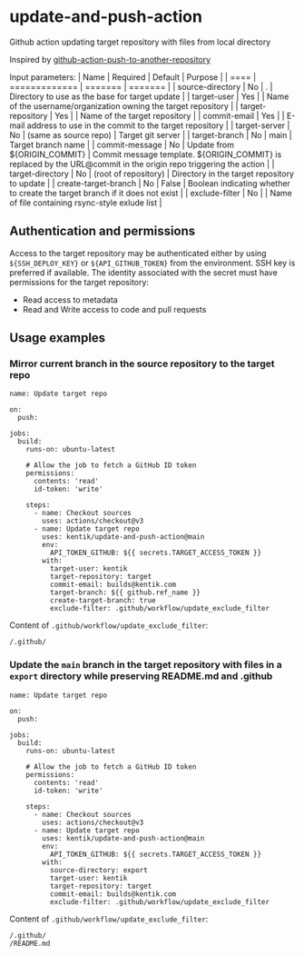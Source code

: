 # update-and-push-action
Github action updating target repository with files from local directory

Inspired by [github-action-push-to-another-repository](https://github.com/cpina/github-action-push-to-another-repository)

Input parameters:
| Name | Required      | Default | Purpose |
| ==== | ============= | ======= | ======= |
| source-directory     | No  | . | Directory to use as the base for target update |
| target-user          | Yes |   | Name of the username/organization owning the target repository |
| target-repository    | Yes |   | Name of the target repository |
| commit-email         | Yes |   | E-mail address to use in the commit to the target repository |
| target-server        | No  | (same as source repo) | Target git server |
| target-branch        | No  | main | Target branch name |
| commit-message       | No  | Update from ${ORIGIN_COMMIT} | Commit message template. ${ORIGIN_COMMIT} is replaced by the URL@commit in the origin repo triggering the action |
| target-directory     | No  | (root of repository) | Directory in the target repository to update |
| create-target-branch | No  | False | Boolean indicating whether to create the target branch if it does not exist |
| exclude-filter       | No  |       | Name of file containing rsync-style exlude list |

## Authentication and permissions

Access to the target repository may be authenticated either by using `${SSH_DEPLOY_KEY}` or `${API_GITHUB_TOKEN}` from the environment.
SSH key is preferred if available. The identity associated with the secret must have permissions for the target repository:
- Read access to metadata
- Read and Write access to code and pull requests

## Usage examples

### Mirror current branch in the source repository to the target repo

```
name: Update target repo

on:
  push:

jobs:
  build:
    runs-on: ubuntu-latest

    # Allow the job to fetch a GitHub ID token
    permissions:
      contents: 'read'
      id-token: 'write'

    steps:
      - name: Checkout sources
        uses: actions/checkout@v3
      - name: Update target repo
        uses: kentik/update-and-push-action@main
        env:
          API_TOKEN_GITHUB: ${{ secrets.TARGET_ACCESS_TOKEN }}
        with:
          target-user: kentik
          target-repository: target
          commit-email: builds@kentik.com
          target-branch: ${{ github.ref_name }}
          create-target-branch: true
          exclude-filter: .github/workflow/update_exclude_filter
```
Content of `.github/workflow/update_exclude_filter`:
```
/.github/
```

### Update the `main` branch in the target repository with files in a `export` directory while preserving README.md and .github
```
name: Update target repo

on:
  push:

jobs:
  build:
    runs-on: ubuntu-latest

    # Allow the job to fetch a GitHub ID token
    permissions:
      contents: 'read'
      id-token: 'write'

    steps:
      - name: Checkout sources
        uses: actions/checkout@v3
      - name: Update target repo
        uses: kentik/update-and-push-action@main
        env:
          API_TOKEN_GITHUB: ${{ secrets.TARGET_ACCESS_TOKEN }}
        with:
          source-directory: export
          target-user: kentik
          target-repository: target
          commit-email: builds@kentik.com
          exclude-filter: .github/workflow/update_exclude_filter
```
Content of `.github/workflow/update_exclude_filter`:
```
/.github/
/README.md
```
